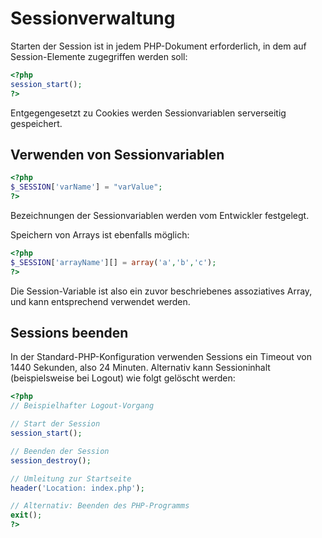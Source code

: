# Sessionverwaltung

Starten der Session ist in jedem PHP-Dokument erforderlich,
in dem auf Session-Elemente zugegriffen werden soll:

```PHP
<?php
session_start();
?>
```

Entgegengesetzt zu Cookies werden Sessionvariablen serverseitig gespeichert.

## Verwenden von Sessionvariablen

```PHP
<?php
$_SESSION['varName'] = "varValue";
?>
```

Bezeichnungen der Sessionvariablen werden vom Entwickler festgelegt.

Speichern von Arrays ist ebenfalls möglich:

```PHP
<?php
$_SESSION['arrayName'][] = array('a','b','c');
?>
```

Die Session-Variable ist also ein zuvor beschriebenes assoziatives Array,
und kann entsprechend verwendet werden.

## Sessions beenden

In der Standard-PHP-Konfiguration verwenden Sessions ein Timeout von 1440 Sekunden, also 24 Minuten. Alternativ kann Sessioninhalt (beispielsweise bei Logout) wie folgt gelöscht werden:

```PHP
<?php
// Beispielhafter Logout-Vorgang

// Start der Session
session_start();

// Beenden der Session
session_destroy();

// Umleitung zur Startseite
header('Location: index.php');

// Alternativ: Beenden des PHP-Programms
exit();
?>
```
